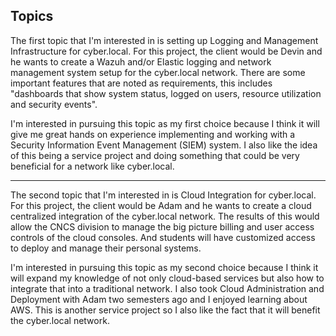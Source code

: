 ## Topics

The first topic that I'm interested in is setting up Logging and Management Infrastructure for cyber.local. For this project, the client would be Devin and he wants to create a Wazuh and/or Elastic logging and network management system setup for the cyber.local network. There are some important features that are noted as requirements, this includes "dashboards that show system status, logged on users, resource utilization and security events".

I'm interested in pursuing this topic as my first choice because I think it will give me great hands on experience implementing and working with a Security Information Event Management (SIEM) system. I also like the idea of this being a service project and doing something that could be very beneficial for a network like cyber.local. 

-----------------------------------------

The second topic that I'm interested in is Cloud Integration for cyber.local. For this project, the client would be Adam and he wants to create a cloud centralized integration of the cyber.local network. The results of this would allow the CNCS division to manage the big picture billing and user access controls of the cloud consoles. And students will have customized access to deploy and manage their personal systems.

I'm interested in pursuing this topic as my second choice because I think it will expand my knowledge of not only cloud-based services but also how to integrate that into a traditional network. I also took Cloud Administration and Deployment with Adam two semesters ago and I enjoyed learning about AWS. This is another service project so I also like the fact that it will benefit the cyber.local network. 
